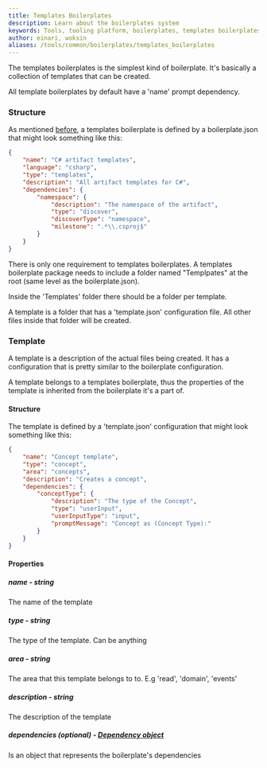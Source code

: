 ```yaml
---
title: Templates Boilerplates
description: Learn about the boilerplates system
keywords: Tools, tooling platform, boilerplates, templates boilerplates
author: einari, woksin
aliases: /tools/common/boilerplates/templates_boilerplates
---
```


The templates boilerplates is the simplest kind of boilerplate. It's basically a collection of templates that can be created.

All template boilerplates by default have a 'name' prompt dependency.

### Structure

As mentioned [before](../), a templates boilerplate is defined by a boilerplate.json that might look something like this:

```json
{
    "name": "C# artifact templates",
    "language": "csharp",
    "type": "templates",
    "description": "All artifact templates for C#",
    "dependencies": {
        "namespace": {
            "description": "The namespace of the artifact",
            "type": "discover",
            "discoverType": "namespace",
            "milestone": ".*\\.csproj$"
        }
    }
}
```

There is only one requirement to templates boilerplates. A templates boilerplate package needs to include a folder named "Templpates" at the root (same level as the boilerplate.json).

Inside the 'Templates' folder there should be a folder per template.

A template is a folder that has a 'template.json' configuration file. All other files inside that folder will be created.

### Template

A template is a description of the actual files being created. It has a configuration that is pretty similar to the boilerplate configuration.

A template belongs to a templates boilerplate, thus the properties of the template is inherited from the boilerplate it's a part of.

#### Structure

The template is defined by a 'template.json' configuration that might look something like this:

```json
{
    "name": "Concept template",
    "type": "concept",
    "area": "concepts",
    "description": "Creates a concept",
    "dependencies": {
        "conceptType": {
            "description": "The type of the Concept",
            "type": "userInput",
            "userInputType": "input",
            "promptMessage": "Concept as (Concept Type):"
        }
    }
}
```

#### Properties

##### name - string

The name of the template

##### type - string

The type of the template. Can be anything

##### area - string

The area that this template belongs to to. E.g 'read', 'domain', 'events'

##### description - string

The description of the template

##### dependencies (optional) - [Dependency object](../../dependencies)

Is an object that represents the boilerplate's dependencies
